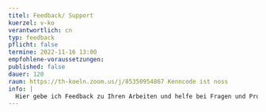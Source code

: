 ```yaml
---
titel: Feedback/ Support
kuerzel: v-ko
verantwortlich: cn
typ: feedback
pflicht: false
termine: 2022-11-16 13:00
empfohlene-voraussetzungen:
published: false
dauer: 120
raum: https://th-koeln.zoom.us/j/85350954867 Kenncode ist noss
info: |
  Hier gebe ich Feedback zu Ihren Arbeiten und helfe bei Fragen und Problemen, soweit ich es kann ;)
---
```

